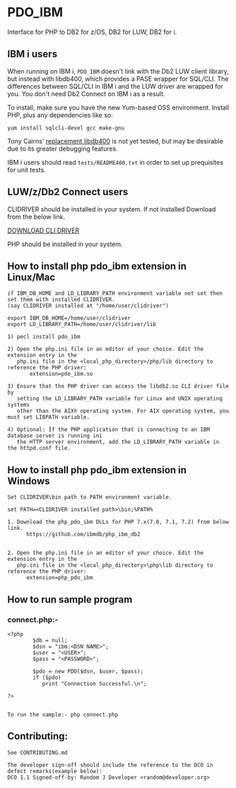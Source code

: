 # PDO_IBM

Interface for PHP to DB2 for z/OS, DB2 for LUW, DB2 for i.

## IBM i users

When running on IBM i, `PDO_IBM` doesn't link with the Db2 LUW client library,
but instead with libdb400, which provides a PASE wrapper for SQL/CLI. The
differences between SQL/CLI in IBM i and the LUW driver are wrapped for you.
You don't need Db2 Connect on IBM i as a result.

To install, make sure you have the new Yum-based OSS environment. Install PHP,
plus any dependencies like so:

```shell
yum install sqlcli-devel gcc make-gnu
```

Tony Cairns' [replacement libdb400](https://bitbucket.org/litmis/db2sock/src/master/db2/)
is not yet tested, but may be desirable due to its greater debugging features.

IBM i users should read `tests/README400.txt` in order to set up prequisites
for unit tests.

## LUW/z/Db2 Connect users

CLIDRIVER should be installed in your system.
If not installed Download from the below link.

<a name="downloadCli"></a> [DOWNLOAD CLI DRIVER](https://public.dhe.ibm.com/ibmdl/export/pub/software/data/db2/drivers/odbc_cli/)

PHP should be installed in your system.

## How to install php pdo_ibm extension in Linux/Mac
```
if IBM_DB_HOME and LD_LIBRARY_PATH environment variable not set then set them with installed CLIDRIVER.
(say CLIDRIVER installed at "/home/user/clidriver")

export IBM_DB_HOME=/home/user/clidriver 
export LD_LIBRARY_PATH=/home/user/clidriver/lib

1) pecl install pdo_ibm
        
2) Open the php.ini file in an editor of your choice. Edit the extension entry in the
   php.ini file in the <local_php_directory>/php/lib directory to reference the PHP driver:
       extension=pdo_ibm.so
       
3) Ensure that the PHP driver can access the libdb2.so CLI driver file by
   setting the LD_LIBRARY_PATH variable for Linux and UNIX operating systems
   other than the AIX® operating system. For AIX operating system, you must set LIBPATH variable. 

4) Optional: If the PHP application that is connecting to an IBM database server is running ini
   the HTTP server environment, add the LD_LIBRARY_PATH variable in the httpd.conf file.

```
## How to install php pdo_ibm extension in Windows
```
Set CLIDRIVER\bin path to PATH environment variable.

set PATH=<CLIDRIVER installed path>\bin;%PATH%

1. Download the php_pdo_ibm DLLs for PHP 7.x(7.0, 7.1, 7.2) from below link.
      https://github.com/ibmdb/php_ibm_db2
	  

2. Open the php.ini file in an editor of your choice. Edit the extension entry in the
   php.ini file in the <local_php_directory>\php\lib directory to reference the PHP driver:
	  extension=php_pdo_ibm
```

## How to run sample program

### connect.php:-

```
<?php
        $db = null;
        $dsn = "ibm:<DSN NAME>";
        $user = "<USER>";
        $pass = "<PASSWORD>";

        $pdo = new PDO($dsn, $user, $pass);
        if ($pdo)
           print "Connection Successful.\n";

?>


To run the sample:- php connect.php
```

## Contributing:
```
See CONTRIBUTING.md

The developer sign-off should include the reference to the DCO in defect remarks(example below):
DCO 1.1 Signed-off-by: Random J Developer <random@developer.org>
```
